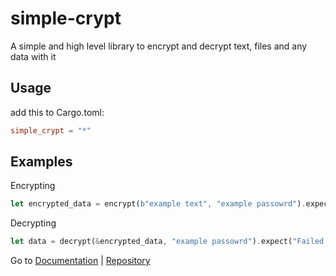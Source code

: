 # simple-crypt

A simple and high level library to encrypt and decrypt text, files and any data with it

## Usage

add this to Cargo.toml:

```toml
simple_crypt = "*"
```

## Examples

Encrypting

```rust
let encrypted_data = encrypt(b"example text", "example passowrd").expect("Failed to encrypt");
```

Decrypting

```rust
let data = decrypt(&encrypted_data, "example passowrd").expect("Failed to decrypt");
```

Go to [Documentation](https://docs.rs/simple-crypt) | [Repository](https://github.com/NiiightmareXD/simple_crypt)
